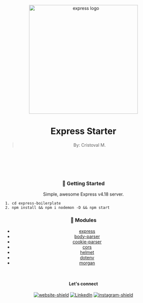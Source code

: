 <div align="center">
<div>
<br>
<div align="center"> 
  <img src="https://www.edureka.co/blog/wp-content/uploads/2019/07/express-logo.png" width="350" alt="express logo" />
</div>

<h1>Express Starter</h1>

> <p>By: Cristoval M. </p>
<br>
<br>

<br>
<br>

### :dart: Getting Started

<p>
Simple, awesome Express v4.18 server. 
</p>


<div align="left">

```
1. cd express-boilerplate
2. npm install && npm i nodemon -D && npm start
```
</div>

### :space_invader: Modules


- [express](https://www.npmjs.com/package/express)
- [body-parser](https://www.npmjs.com/package/body-parser)
- [cookie-parser](https://www.npmjs.com/package/cookie-parser)
- [cors](https://www.npmjs.com/package/cors)
- [helmet](https://www.npmjs.com/package/helmet)
- [dotenv](https://www.npmjs.com/package/dotenv)
- [morgan](https://www.npmjs.com/package/morgan)

</div>

<div align="center">
</br>

 #### Let's connect


[![website-shield][website-shield]][website-url] [![LinkedIn][linkedin-shield]][linkedin-url] [![instagram-shield][instagram-shield]][instagram-url]

</div>

<!-- [contributors-shield]: https://img.shields.io/github/contributors/othneildrew/Best-README-Template.svg?style=for-the-badge -->
<!-- [contributors-url]: https://github.com/othneildrew/Best-README-Template/graphs/contributors -->
<!-- [forks-shield]: https://img.shields.io/github/forks/othneildrew/Best-README-Template.svg?style=for-the-badge -->
<!-- [forks-url]: https://github.com/othneildrew/Best-README-Template/network/members
[stars-shield]: https://img.shields.io/github/stars/othneildrew/Best-README-Template.svg?style=for-the-badge
[stars-url]: https://github.com/othneildrew/Best-README-Template/stargazers
[issues-shield]: https://img.shields.io/github/issues/othneildrew/Best-README-Template.svg?style=for-the-badge
[issues-url]: https://github.com/othneildrew/Best-README-Template/issues
[license-shield]: https://img.shields.io/github/license/othneildrew/Best-README-Template.svg?style=for-the-badge
[license-url]: https://img.shields.io/badge/Netlify-00C7B7?style=for-the-badge&logo=netlify&logoColor=white -->
[linkedin-shield]: https://img.shields.io/badge/linkedin-blue?style=flat&logo=linkedin
[linkedin-url]: https://www.linkedin.com/in/cristoval
[instagram-shield]: https://img.shields.io/badge/instagram-orange?style=flat&logo=instagram&logoColor=white
[instagram-url]: https://www.instagram.com/cristhedev/
[website-shield]: https://img.shields.io/badge/website-gray?style=flat&logo=stylelint&logoColor=white
[website-url]: http://www.cristhedev.com
